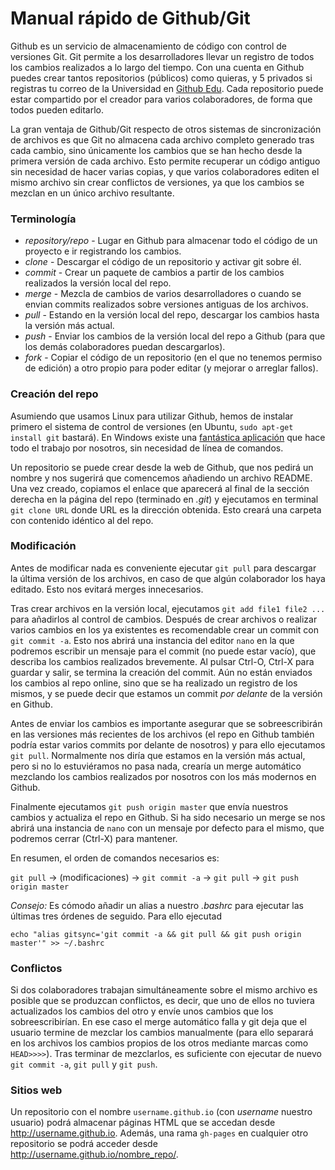 # Manual rápido de Github/Git

Github es un servicio de almacenamiento de código con control de versiones Git. Git permite a los desarrolladores llevar un registro de todos los cambios realizados a lo largo del tiempo. Con una cuenta en Github puedes crear tantos repositorios (públicos) como quieras, y 5 privados si registras tu correo de la Universidad en [Github Edu](http://edu.github.com). Cada repositorio puede estar compartido por el creador para varios colaboradores, de forma que todos pueden editarlo.

La gran ventaja de Github/Git respecto de otros sistemas de sincronización de archivos es que Git no almacena cada archivo completo generado tras cada cambio, sino únicamente los cambios que se han hecho desde la primera versión de cada archivo. Esto permite recuperar un código antiguo sin necesidad de hacer varias copias, y que varios colaboradores editen el mismo archivo sin crear conflictos de versiones, ya que los cambios se mezclan en un único archivo resultante.

### Terminología
 - *repository/repo* - Lugar en Github para almacenar todo el código de un proyecto e ir registrando los cambios.
 - *clone* - Descargar el código de un repositorio y activar git sobre él.
 - *commit* - Crear un paquete de cambios a partir de los cambios realizados la versión local del repo.
 - *merge* - Mezcla de cambios de varios desarrolladores o cuando se envian commits realizados sobre versiones antiguas de los archivos.
 - *pull* - Estando en la versión local del repo, descargar los cambios hasta la versión más actual.
 - *push* - Enviar los cambios de la versión local del repo a Github (para que los demás colaboradores puedan descargarlos).
 - *fork* - Copiar el código de un repositorio (en el que no tenemos permiso de edición) a otro propio para poder editar (y mejorar o arreglar fallos).

### Creación del repo
Asumiendo que usamos Linux para utilizar Github, hemos de instalar primero el sistema de control de versiones (en Ubuntu, `sudo apt-get install git` bastará). En Windows existe una [fantástica aplicación](http://windows.github.com) que hace todo el trabajo por nosotros, sin necesidad de línea de comandos.

Un repositorio se puede crear desde la web de Github, que nos pedirá un nombre y nos sugerirá que comencemos añadiendo un archivo README. Una vez creado, copiamos el enlace que aparecerá al final de la sección derecha en la página del repo (terminado en *.git*) y ejecutamos en terminal `git clone URL` donde URL es la dirección obtenida. Esto creará una carpeta con contenido idéntico al del repo.

### Modificación
Antes de modificar nada es conveniente ejecutar `git pull` para descargar la última versión de los archivos, en caso de que algún colaborador los haya editado. Esto nos evitará merges innecesarios.

Tras crear archivos en la versión local, ejecutamos `git add file1 file2 ...` para añadirlos al control de cambios. Después de crear archivos o realizar varios cambios en los ya existentes es recomendable crear un commit con `git commit -a`. Esto nos abrirá una instancia del editor `nano` en la que podremos escribir un mensaje para el commit (no puede estar vacío), que describa los cambios realizados brevemente. Al pulsar Ctrl-O, Ctrl-X para guardar y salir, se termina la creación del commit. Aún no están enviados los cambios al repo online, sino que se ha realizado un registro de los mismos, y se puede decir que estamos un commit *por delante* de la versión en Github.

Antes de enviar los cambios es importante asegurar que se sobreescribirán en las versiones más recientes de los archivos (el repo en Github también podría estar varios commits por delante de nosotros) y para ello ejecutamos `git pull`. Normalmente nos diría que estamos en la versión más actual, pero si no lo estuviéramos no pasa nada, crearía un merge automático mezclando los cambios realizados por nosotros con los más modernos en Github.

Finalmente ejecutamos `git push origin master` que envía nuestros cambios y actualiza el repo en Github. Si ha sido necesario un merge se nos abrirá una instancia de `nano` con un mensaje por defecto para el mismo, que podremos cerrar (Ctrl-X) para mantener.

En resumen, el orden de comandos necesarios es:

 `git pull` -> (modificaciones) -> `git commit -a` -> `git pull` -> `git push origin master`

*Consejo:* Es cómodo añadir un alias a nuestro *.bashrc* para ejecutar las últimas tres órdenes de seguido. Para ello ejecutad

	echo "alias gitsync='git commit -a && git pull && git push origin master'" >> ~/.bashrc


### Conflictos
Si dos colaboradores trabajan simultáneamente sobre el mismo archivo es posible que se produzcan conflictos, es decir, que uno de ellos no tuviera actualizados los cambios del otro y envíe unos cambios que los sobreescribirían. En ese caso el merge automático falla y git deja que el usuario termine de mezclar los cambios manualmente (para ello separará en los archivos los cambios propios de los otros mediante marcas como `HEAD>>>>`). Tras terminar de mezclarlos, es suficiente con ejecutar de nuevo `git commit -a`, `git pull` y `git push`.

### Sitios web
Un repositorio con el nombre `username.github.io` (con *username* nuestro usuario) podrá almacenar páginas HTML que se accedan desde http://username.github.io. Además, una rama `gh-pages` en cualquier otro repositorio se podrá acceder desde http://username.github.io/nombre_repo/.